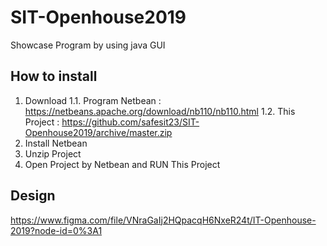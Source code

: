 # SIT-Openhouse2019
Showcase Program by using java GUI

## How to install
1. Download
  1.1. Program Netbean : https://netbeans.apache.org/download/nb110/nb110.html
  1.2. This Project : https://github.com/safesit23/SIT-Openhouse2019/archive/master.zip
2. Install Netbean
3. Unzip Project
4. Open Project by Netbean and RUN This Project

## Design
https://www.figma.com/file/VNraGaIj2HQpacqH6NxeR24t/IT-Openhouse-2019?node-id=0%3A1
